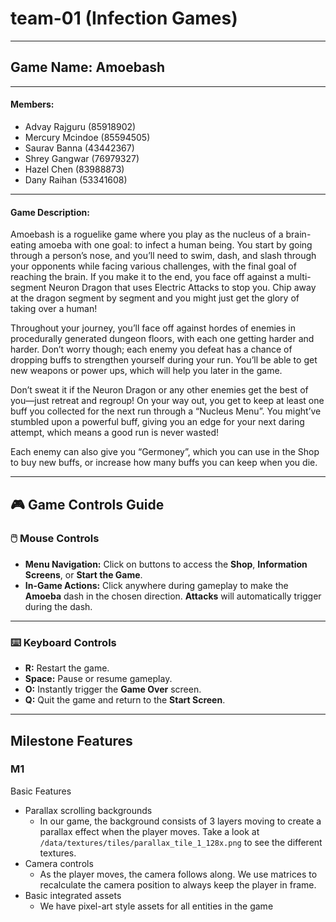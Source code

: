 # team-01 (Infection Games)

---

## **Game Name:** Amoebash

---

#### **Members:**

* Advay Rajguru (85918902)
* Mercury Mcindoe (85594505)
* Saurav Banna (43442367)
* Shrey Gangwar (76979327)
* Hazel Chen (83988873)
* Dany Raihan (53341608)

---
#### **Game Description:**

Amoebash is a roguelike game where you play as the nucleus of a brain-eating amoeba with one goal: to infect a human being. You start by going through a person’s nose, and you’ll need to swim, dash, and slash through your opponents while facing various challenges, with the final goal of reaching the brain. If you make it to the end, you face off against a multi-segment  Neuron Dragon that uses Electric Attacks to stop you. Chip away at the dragon segment by segment and you might just get the glory of taking over a human!

Throughout your journey, you’ll face off against hordes of enemies in procedurally generated dungeon floors, with each one getting harder and harder. Don’t worry though; each enemy you defeat has a chance of dropping buffs to strengthen yourself during your run. You’ll be able to get new weapons or power ups, which will help you later in the game.

Don’t sweat it if the Neuron Dragon or any other enemies get the best of you—just retreat and regroup! On your way out, you get to keep at least one buff you collected for the next run through a “Nucleus Menu”. You might’ve stumbled upon a powerful buff, giving you an edge for your next daring attempt, which means a good run is never wasted!

Each enemy can also give you “Germoney”, which you can use in the Shop to buy new buffs, or increase how many buffs you can keep when you die.

---
## 🎮 **Game Controls Guide**  

### 🖱️ **Mouse Controls**  
- **Menu Navigation:** Click on buttons to access the **Shop**, **Information Screens**, or **Start the Game**.  
- **In-Game Actions:** Click anywhere during gameplay to make the **Amoeba** dash in the chosen direction. **Attacks** will automatically trigger during the dash.  

---

### ⌨️ **Keyboard Controls**  
- **R:** Restart the game.  
- **Space:** Pause or resume gameplay.  
- **O:** Instantly trigger the **Game Over** screen.  
- **Q:** Quit the game and return to the **Start Screen**.  

---

## **Milestone Features**
### **M1**

Basic Features
- Parallax scrolling backgrounds
	- In our game, the background consists of 3 layers moving to create a parallax effect when the player moves. Take a look at `/data/textures/tiles/parallax_tile_1_128x.png` to see the different textures.
- Camera controls
	- As the player moves, the camera follows along. We use matrices to recalculate the camera position to always keep the player in frame.
- Basic integrated assets
	- We have pixel-art style assets for all entities in the game	
		 